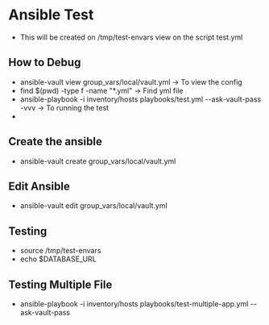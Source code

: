 # Ansible Test

- This will be created on /tmp/test-envars view on the script test.yml


## How to Debug
- ansible-vault view group_vars/local/vault.yml -> To view the config
- find $(pwd) -type f -name "*.yml" -> Find yml file
- ansible-playbook -i inventory/hosts playbooks/test.yml --ask-vault-pass -vvv -> To running the test
- 


## Create the ansible
- ansible-vault create group_vars/local/vault.yml

## Edit Ansible
- ansible-vault edit group_vars/local/vault.yml

## Testing
- source /tmp/test-envars
- echo $DATABASE_URL

## Testing Multiple File
- ansible-playbook -i inventory/hosts playbooks/test-multiple-app.yml --ask-vault-pass

